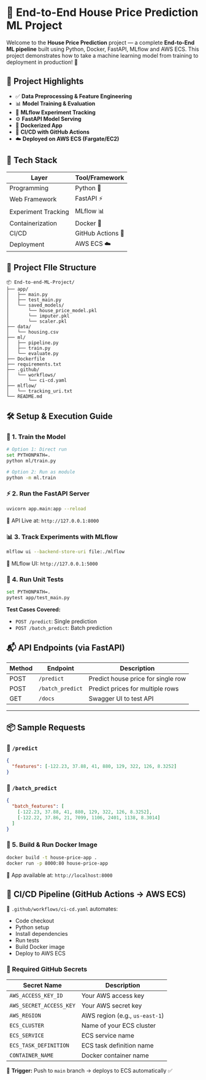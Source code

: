 # 🏡 End-to-End House Price Prediction ML Project

Welcome to the **House Price Prediction** project — a complete **End-to-End ML pipeline** built using Python, Docker, FastAPI, MLflow and AWS ECS. This project demonstrates how to take a machine learning model from training to deployment in production! 🚀

## 📌 Project Highlights

- ✅ **Data Preprocessing & Feature Engineering**
- 📊 **Model Training & Evaluation**
- 🧪 **MLflow Experiment Tracking**
- ⚙️ **FastAPI Model Serving**
- 🐳 **Dockerized App**
- 🔁 **CI/CD with GitHub Actions**
- ☁️ **Deployed on AWS ECS (Fargate/EC2)**


## 🔧 Tech Stack

| Layer              | Tool/Framework     |
|--------------------|--------------------|
| Programming        | Python 🐍         |
| Web Framework      | FastAPI ⚡        |
| Experiment Tracking| MLflow 📊         |
| Containerization   | Docker 🐳         |
| CI/CD              | GitHub Actions 🔁 |
| Deployment         | AWS ECS ☁️        |


## 📂 Project FIle Structure

```
📦 End-to-end-ML-Project/
├── app/
│   ├── main.py
│   ├── test_main.py
│   └── saved_models/
│       └── house_price_model.pkl
│       └── imputer.pkl
│       └── scaler.pkl
├── data/
│   └── housing.csv
├── ml/
│   ├── pipeline.py
│   ├── train.py
│   └── evaluate.py
├── Dockerfile
├── requirements.txt
├── .github/
│   └── workflows/
│       └── ci-cd.yaml
├── mlflow/
│   └── tracking_uri.txt
└── README.md

```

## 🛠️ Setup & Execution Guide

### 🧠 1. Train the Model

```bash
# Option 1: Direct run
set PYTHONPATH=.
python ml/train.py

# Option 2: Run as module
python -m ml.train
```


### ⚡ 2. Run the FastAPI Server

```bash
uvicorn app.main:app --reload
```

📍 API Live at: `http://127.0.0.1:8000`



### 📊 3. Track Experiments with MLflow

```bash
mlflow ui --backend-store-uri file:./mlflow
```

📍 MLflow UI: `http://127.0.0.1:5000`



### 🧪 4. Run Unit Tests

```bash
set PYTHONPATH=.
pytest app/test_main.py
```

**Test Cases Covered:**

- `POST /predict`: Single prediction  
- `POST /batch_predict`: Batch prediction  


## 📬 API Endpoints (via FastAPI)

| Method | Endpoint           | Description                         |
|--------|--------------------|-------------------------------------|
| POST   | `/predict`         | Predict house price for single row |
| POST   | `/batch_predict`   | Predict prices for multiple rows   |
| GET    | `/docs`            | Swagger UI to test API             |

---

## 📦 Sample Requests

### 🔹 `/predict`

```json
{
  "features": [-122.23, 37.88, 41, 880, 129, 322, 126, 8.3252]
}
```

### 🔹 `/batch_predict`

```json
{
  "batch_features": [
    [-122.23, 37.88, 41, 880, 129, 322, 126, 8.3252],
    [-122.22, 37.86, 21, 7099, 1106, 2401, 1138, 8.3014]
  ]
}
```


### 🐳 5. Build & Run Docker Image

```bash
docker build -t house-price-app .
docker run -p 8000:80 house-price-app
```

📍 App available at: `http://localhost:8000`



## 🔁 CI/CD Pipeline (GitHub Actions → AWS ECS)

📁 `.github/workflows/ci-cd.yaml` automates:

- Code checkout
- Python setup
- Install dependencies
- Run tests
- Build Docker image
- Deploy to AWS ECS

### 🔐 Required GitHub Secrets

| Secret Name              | Description                      |
|--------------------------|----------------------------------|
| `AWS_ACCESS_KEY_ID`      | Your AWS access key              |
| `AWS_SECRET_ACCESS_KEY`  | Your AWS secret key              |
| `AWS_REGION`             | AWS region (e.g., `us-east-1`)  |
| `ECS_CLUSTER`            | Name of your ECS cluster         |
| `ECS_SERVICE`            | ECS service name                 |
| `ECS_TASK_DEFINITION`    | ECS task definition name         |
| `CONTAINER_NAME`         | Docker container name            |

📌 **Trigger:** Push to `main` branch → deploys to ECS automatically ✅






